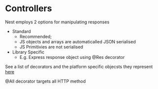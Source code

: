 # Controllers
Nest employs 2 options for manipulating responses
- Standard
  - Recommended; 
  - JS objects and arrays are automaticalled JSON serialised 
  - JS Primitivies are not serialised
- Library Specific
  - E.g. Express response object using @Res decorator

See a list of decorators and the platform specific objecsts they represent [here](https://docs.nestjs.com/controllers)

@All decorator targets all HTTP method
